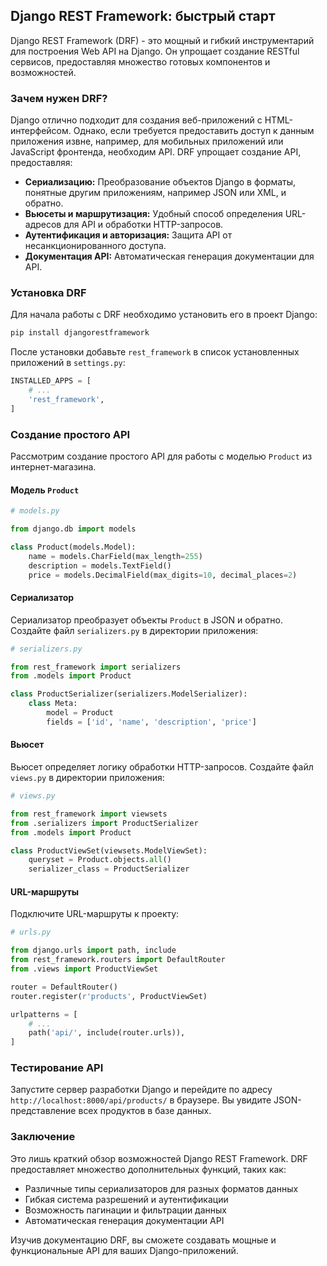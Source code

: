 ## Django REST Framework: быстрый старт

Django REST Framework (DRF) - это мощный и гибкий инструментарий для построения Web API на Django. Он упрощает создание RESTful сервисов, предоставляя множество готовых компонентов и возможностей.

### Зачем нужен DRF?

Django отлично подходит для создания веб-приложений с HTML-интерфейсом. Однако, если требуется предоставить доступ к данным приложения извне, например, для мобильных приложений или JavaScript фронтенда, необходим API. DRF упрощает создание API, предоставляя:

* **Сериализацию:** Преобразование объектов Django в форматы, понятные другим приложениям, например JSON или XML, и обратно.
* **Вьюсеты и маршрутизация:** Удобный способ определения URL-адресов для API и обработки HTTP-запросов.
* **Аутентификация и авторизация:** Защита API от несанкционированного доступа.
* **Документация API:** Автоматическая генерация документации для API.

### Установка DRF

Для начала работы с DRF необходимо установить его в проект Django:

```bash
pip install djangorestframework
```

После установки добавьте `rest_framework` в список установленных приложений в `settings.py`:

```python
INSTALLED_APPS = [
    # ...
    'rest_framework',
]
```

### Создание простого API

Рассмотрим создание простого API для работы с моделью `Product` из интернет-магазина. 

#### Модель `Product`

```python
# models.py

from django.db import models

class Product(models.Model):
    name = models.CharField(max_length=255)
    description = models.TextField()
    price = models.DecimalField(max_digits=10, decimal_places=2)
```

#### Сериализатор

Сериализатор преобразует объекты `Product` в JSON и обратно. Создайте файл `serializers.py` в директории приложения:

```python
# serializers.py

from rest_framework import serializers
from .models import Product

class ProductSerializer(serializers.ModelSerializer):
    class Meta:
        model = Product
        fields = ['id', 'name', 'description', 'price']
```

#### Вьюсет

Вьюсет определяет логику обработки HTTP-запросов. Создайте файл `views.py` в директории приложения:

```python
# views.py

from rest_framework import viewsets
from .serializers import ProductSerializer
from .models import Product

class ProductViewSet(viewsets.ModelViewSet):
    queryset = Product.objects.all()
    serializer_class = ProductSerializer
```

#### URL-маршруты

Подключите URL-маршруты к проекту:

```python
# urls.py

from django.urls import path, include
from rest_framework.routers import DefaultRouter
from .views import ProductViewSet

router = DefaultRouter()
router.register(r'products', ProductViewSet)

urlpatterns = [
    # ...
    path('api/', include(router.urls)),
]
```

### Тестирование API

Запустите сервер разработки Django и перейдите по адресу `http://localhost:8000/api/products/` в браузере. Вы увидите JSON-представление всех продуктов в базе данных.

### Заключение

Это лишь краткий обзор возможностей Django REST Framework. DRF предоставляет множество дополнительных функций, таких как:

* Различные типы сериализаторов для разных форматов данных
* Гибкая система разрешений и аутентификации
* Возможность пагинации и фильтрации данных
* Автоматическая генерация документации API

Изучив документацию DRF, вы сможете создавать мощные и функциональные API для ваших Django-приложений. 
